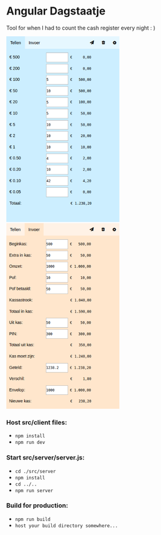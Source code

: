 # Angular Dagstaatje

Tool for when I had to count the cash register every night : )

<img src="https://github.com/stofstik/dagstaatje-angular/blob/daniel/screenshot-1.png" alt="screenshot" width="300px"/>
<img src="https://github.com/stofstik/dagstaatje-angular/blob/daniel/screenshot-2.png" alt="screenshot" width="300px"/>

### Host src/client files:

- ```npm install```
- ```npm run dev```

### Start src/server/server.js:

- ```cd ./src/server```
- ```npm install```
- ```cd ../..```
- ```npm run server```

### Build for production:

- ```npm run build```
- ```host your build directory somewhere...```
